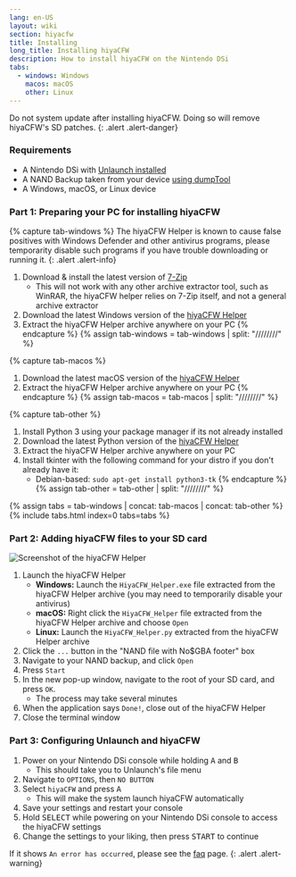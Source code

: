 ```yaml
---
lang: en-US
layout: wiki
section: hiyacfw
title: Installing
long_title: Installing hiyaCFW
description: How to install hiyaCFW on the Nintendo DSi
tabs:
  - windows: Windows
    macos: macOS
    other: Linux
---
```


Do not system update after installing hiyaCFW. Doing so will remove hiyaCFW's SD patches.
{: .alert .alert-danger}

### Requirements
- A Nintendo DSi with [Unlaunch installed](https://dsi.cfw.guide/installing-unlaunch)
- A NAND Backup taken from your device [using dumpTool](https://dsi.cfw.guide/dumping-nand)
- A Windows, macOS, or Linux device

### Part 1: Preparing your PC for installing hiyaCFW
{% capture tab-windows %}
The hiyaCFW Helper is known to cause false positives with Windows Defender and other antivirus programs, please temporarity disable such programs if you have trouble downloading or running it.
{: .alert .alert-info}

1. Download & install the latest version of [7-Zip](https://www.7-zip.org/download.html)
    - This will not work with any other archive extractor tool, such as WinRAR, the hiyaCFW helper relies on 7-Zip itself, and not a general archive extractor
1. Download the latest Windows version of the [hiyaCFW Helper](https://github.com/mondul/HiyaCFW-Helper/releases)
1. Extract the hiyaCFW Helper archive anywhere on your PC
{% endcapture %}
{% assign tab-windows = tab-windows | split: "////////" %}

{% capture tab-macos %}
1. Download the latest macOS version of the [hiyaCFW Helper](https://github.com/mondul/HiyaCFW-Helper/releases)
1. Extract the hiyaCFW Helper archive anywhere on your PC
{% endcapture %}
{% assign tab-macos = tab-macos | split: "////////" %}

{% capture tab-other %}
1. Install Python 3 using your package manager if its not already installed
1. Download the latest Python version of the [hiyaCFW Helper](https://github.com/mondul/HiyaCFW-Helper/releases)
1. Extract the hiyaCFW Helper archive anywhere on your PC
1. Install tkinter with the following command for your distro if you don't already have it:
    - Debian-based: `sudo apt-get install python3-tk`
{% endcapture %}
{% assign tab-other = tab-other | split: "////////" %}

{% assign tabs = tab-windows | concat: tab-macos | concat: tab-other %}
{% include tabs.html index=0 tabs=tabs %}

### Part 2: Adding hiyaCFW files to your SD card
![Screenshot of the hiyaCFW Helper](https://image.ibb.co/hhzKRL/Screen-Shot-2018-10-18-at-16-30-18.png)

1. Launch the hiyaCFW Helper
    - **Windows:** Launch the `HiyaCFW_Helper.exe` file extracted from the hiyaCFW Helper archive (you may need to temporarily disable your antivirus)
    - **macOS:** Right click the `HiyaCFW_Helper` file extracted from the hiyaCFW Helper archive and choose `Open`
    - **Linux:** Launch the `HiyaCFW_Helper.py` extracted from the hiyaCFW Helper archive
1. Click the `...` button in the "NAND file with No$GBA footer" box
1. Navigate to your NAND backup, and click `Open`
1. Press `Start`
1. In the new pop-up window, navigate to the root of your SD card, and press `OK`.
    - The process may take several minutes
1. When the application says `Done!`, close out of the hiyaCFW Helper
1. Close the terminal window

### Part 3: Configuring Unlaunch and hiyaCFW
1. Power on your Nintendo DSi console while holding <kbd class="face">A</kbd> and <kbd class="face">B</kbd>
    - This should take you to Unlaunch's file menu
1. Navigate to `OPTIONS`, then `NO BUTTON`
1. Select `hiyaCFW` and press <kbd class="face">A</kbd>
    - This will make the system launch hiyaCFW automatically
1. Save your settings and restart your console
1. Hold <kbd>SELECT</kbd> while powering on your Nintendo DSi console to access the hiyaCFW settings
1. Change the settings to your liking, then press <kbd>START</kbd> to continue

If it shows `An error has occurred`, please see the [faq](faq?faq=why-do-i-get-an-error-has-occurred-message-when-booting-hiyacfw) page.
{: .alert .alert-warning}
